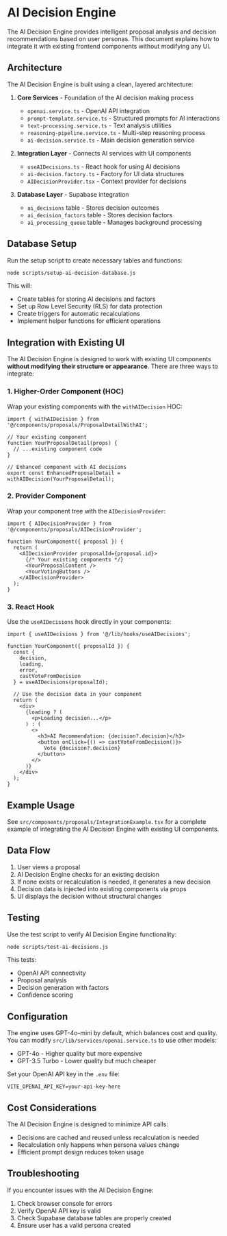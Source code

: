 # AI Decision Engine

The AI Decision Engine provides intelligent proposal analysis and decision recommendations based on user personas. This document explains how to integrate it with existing frontend components without modifying any UI.

## Architecture

The AI Decision Engine is built using a clean, layered architecture:

1. **Core Services** - Foundation of the AI decision making process
   - `openai.service.ts` - OpenAI API integration
   - `prompt-template.service.ts` - Structured prompts for AI interactions
   - `text-processing.service.ts` - Text analysis utilities
   - `reasoning-pipeline.service.ts` - Multi-step reasoning process
   - `ai-decision.service.ts` - Main decision generation service

2. **Integration Layer** - Connects AI services with UI components
   - `useAIDecisions.ts` - React hook for using AI decisions
   - `ai-decision.factory.ts` - Factory for UI data structures
   - `AIDecisionProvider.tsx` - Context provider for decisions

3. **Database Layer** - Supabase integration
   - `ai_decisions` table - Stores decision outcomes
   - `ai_decision_factors` table - Stores decision factors
   - `ai_processing_queue` table - Manages background processing

## Database Setup

Run the setup script to create necessary tables and functions:

```bash
node scripts/setup-ai-decision-database.js
```

This will:
- Create tables for storing AI decisions and factors
- Set up Row Level Security (RLS) for data protection
- Create triggers for automatic recalculations
- Implement helper functions for efficient operations

## Integration with Existing UI

The AI Decision Engine is designed to work with existing UI components **without modifying their structure or appearance**. There are three ways to integrate:

### 1. Higher-Order Component (HOC)

Wrap your existing components with the `withAIDecision` HOC:

```tsx
import { withAIDecision } from '@/components/proposals/ProposalDetailWithAI';

// Your existing component
function YourProposalDetail(props) {
  // ...existing component code
}

// Enhanced component with AI decisions
export const EnhancedProposalDetail = withAIDecision(YourProposalDetail);
```

### 2. Provider Component

Wrap your component tree with the `AIDecisionProvider`:

```tsx
import { AIDecisionProvider } from '@/components/proposals/AIDecisionProvider';

function YourComponent({ proposal }) {
  return (
    <AIDecisionProvider proposalId={proposal.id}>
      {/* Your existing components */}
      <YourProposalContent />
      <YourVotingButtons />
    </AIDecisionProvider>
  );
}
```

### 3. React Hook

Use the `useAIDecisions` hook directly in your components:

```tsx
import { useAIDecisions } from '@/lib/hooks/useAIDecisions';

function YourComponent({ proposalId }) {
  const { 
    decision, 
    loading, 
    error,
    castVoteFromDecision
  } = useAIDecisions(proposalId);
  
  // Use the decision data in your component
  return (
    <div>
      {loading ? (
        <p>Loading decision...</p>
      ) : (
        <>
          <h3>AI Recommendation: {decision?.decision}</h3>
          <button onClick={() => castVoteFromDecision()}>
            Vote {decision?.decision}
          </button>
        </>
      )}
    </div>
  );
}
```

## Example Usage

See `src/components/proposals/IntegrationExample.tsx` for a complete example of integrating the AI Decision Engine with existing UI components.

## Data Flow

1. User views a proposal
2. AI Decision Engine checks for an existing decision
3. If none exists or recalculation is needed, it generates a new decision
4. Decision data is injected into existing components via props
5. UI displays the decision without structural changes

## Testing

Use the test script to verify AI Decision Engine functionality:

```bash
node scripts/test-ai-decisions.js
```

This tests:
- OpenAI API connectivity
- Proposal analysis
- Decision generation with factors
- Confidence scoring

## Configuration

The engine uses GPT-4o-mini by default, which balances cost and quality. You can modify `src/lib/services/openai.service.ts` to use other models:

- GPT-4o - Higher quality but more expensive
- GPT-3.5 Turbo - Lower quality but much cheaper

Set your OpenAI API key in the `.env` file:

```
VITE_OPENAI_API_KEY=your-api-key-here
```

## Cost Considerations

The AI Decision Engine is designed to minimize API calls:
- Decisions are cached and reused unless recalculation is needed
- Recalculation only happens when persona values change
- Efficient prompt design reduces token usage

## Troubleshooting

If you encounter issues with the AI Decision Engine:

1. Check browser console for errors
2. Verify OpenAI API key is valid
3. Check Supabase database tables are properly created
4. Ensure user has a valid persona created
